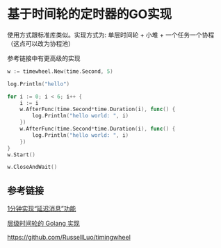 # 基于时间轮的定时器的GO实现

使用方式跟标准库类似。实现方式为: 单层时间轮 + 小堆 + 一个任务一个协程（这点可以改为协程池）

参考链接中有更高级的实现

```go
w := timewheel.New(time.Second, 5)

log.Println("hello")

for i := 0; i < 6; i++ {
    i := i
    w.AfterFunc(time.Second*time.Duration(i), func() {
        log.Println("hello world: ", i)
    })
    w.AfterFunc(time.Second*time.Duration(i), func() {
        log.Println("hello world: ", i)
    })
}
w.Start()

w.CloseAndWait()
```


参考链接
--------------
[1分钟实现“延迟消息”功能](http://www.10tiao.com/html/249/201703/2651959961/1.html)

[层级时间轮的 Golang 实现](http://russellluo.com/2018/10/golang-implementation-of-hierarchical-timing-wheels.html)

https://github.com/RussellLuo/timingwheel